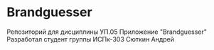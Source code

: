 # Brandguesser
Репозиторий для дисциплины УП.05
Приложение "Brandguesser" Разработал студент группы ИСПк-303 Сюткин Андрей
